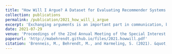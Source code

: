 ```yaml
---
title: "How Will I Argue? A Dataset for Evaluating Recommender Systems for Argumentations"
collection: publications
permalink: /publication/2021_how_will_i_argue
excerpt: 'Exchanging arguments is an important part in communication, but we are often flooded with lots of arguments for different positions or are captured in filter bubbles. Tools which can present strong arguments relevant to oneself could help to reduce those problems. To be able to evaluate algorithms which can predict how convincing an argument is, we have collected a dataset with more than 900 arguments and personal attitudes of 600 individuals, which we present in this paper. Based on this data, we suggest three recommender tasks, for which we provide two baseline results from a simple majority classifier and a more complex nearest-neighbor algorithm. Our results suggest that better algorithms can still be developed, and we invite the community to improve on our results.'
date: 2021-07-29
venue: 'Proceedings of the 22nd Annual Meeting of the Special Interest Group on Discourse and Dialogue'
paperurl: 'http://mabehrendt.github.io/files/2021.howwill.pdf'
citation: 'Brenneis, M., Behrendt, M., and Harmeling, S. (2021). &quot;How Will I Argue? A Dataset for Evaluating Recommender Systems for Argumentations.&quot; In <i>Proceedings of the 22nd Annual Meeting of the Special Interest Group on Discourse and Dialogue</i>, pages 360–367, Singapore and Online. Association for Computational Linguistics.'
---
```


